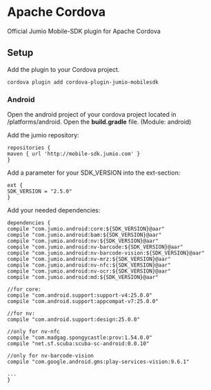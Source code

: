 # Apache Cordova

Official Jumio Mobile-SDK plugin for Apache Cordova

## Setup

Add the plugin to your Cordova project.

```
cordova plugin add cordova-plugin-jumio-mobilesdk
```

### Android

Open the android project of your cordova project located in /platforms/android.
Open the **build.gradle** file. (Module: android)

Add the jumio repository:

```
repositories {
maven { url 'http://mobile-sdk.jumio.com' }
}
```

Add a parameter for your SDK_VERSION into the ext-section:

```
ext {
SDK_VERSION = "2.5.0"
}
```

Add your needed dependencies:

```
dependencies {
compile "com.jumio.android:core:${SDK_VERSION}@aar"
compile "com.jumio.android:bam:${SDK_VERSION}@aar"
compile "com.jumio.android:nv:${SDK_VERSION}@aar"
compile "com.jumio.android:nv-barcode:${SDK_VERSION}@aar"
compile "com.jumio.android:nv-barcode-vision:${SDK_VERSION}@aar"
compile "com.jumio.android:nv-mrz:${SDK_VERSION}@aar"
compile "com.jumio.android:nv-nfc:${SDK_VERSION}@aar"
compile "com.jumio.android:nv-ocr:${SDK_VERSION}@aar"
compile "com.jumio.android:md:${SDK_VERSION}@aar"

//for core:
compile "com.android.support:support-v4:25.0.0"
compile "com.android.support:appcompat-v7:25.0.0"

//for nv:
compile "com.android.support:design:25.0.0"

//only for nv-nfc
compile "com.madgag.spongycastle:prov:1.54.0.0"
compile "net.sf.scuba:scuba-sc-android:0.0.10"

//only for nv-barcode-vision
compile "com.google.android.gms:play-services-vision:9.6.1"

...
}
```


